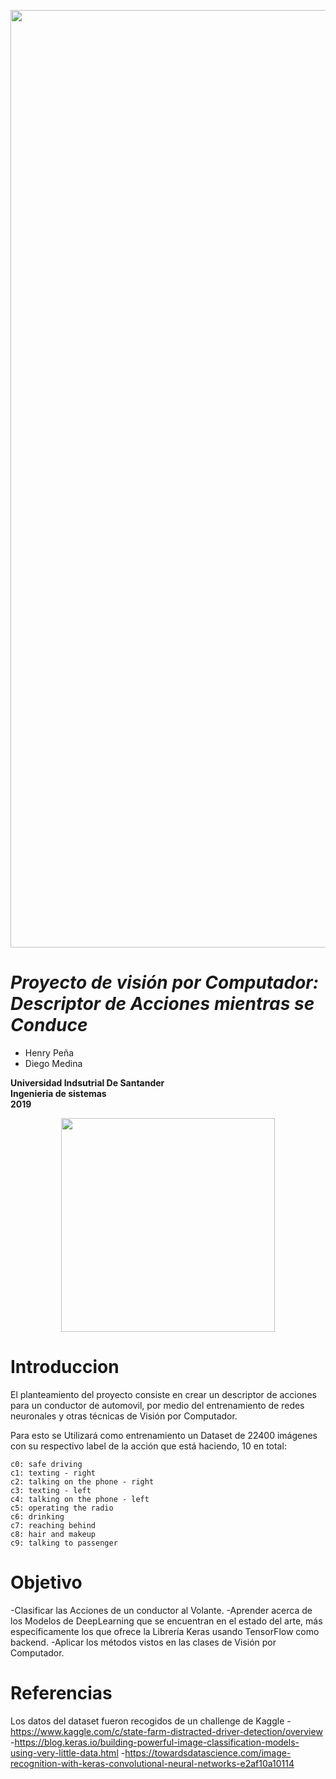 <p align="center"><img src="https://storage.googleapis.com/kaggle-competitions/kaggle/5048/media/drivers_statefarm.png" width="1500" heigth="500"></p>


# _Proyecto de visión por Computador: Descriptor de Acciones mientras se Conduce_
- Henry Peña
- Diego Medina


**Universidad Indsutrial De Santander** </br>
**Ingenieria de sistemas**</br>
**2019**</br>
<p align="center"><img src="http://garza.uis.edu.co/idayregreso/images/logoUIS.jpg" width="342" heigth="166"></p>


# Introduccion

El planteamiento del proyecto consiste en crear un descriptor de acciones para un conductor de automovil, por medio del entrenamiento de redes neuronales y otras técnicas de Visión por Computador.

Para esto se Utilizará como entrenamiento un Dataset de 22400 imágenes con su respectivo label de la acción que está haciendo, 10 en total:

    c0: safe driving
    c1: texting - right
    c2: talking on the phone - right
    c3: texting - left
    c4: talking on the phone - left
    c5: operating the radio
    c6: drinking
    c7: reaching behind
    c8: hair and makeup
    c9: talking to passenger





# Objetivo

-Clasificar las Acciones de un conductor al Volante.
-Aprender acerca de los Modelos de DeepLearning que se encuentran en el estado del arte, más especificamente los que ofrece la Librería Keras usando TensorFlow como backend.
-Aplicar los métodos vistos en las clases de Visión por Computador.

# Referencias
Los datos del dataset fueron recogidos de un challenge de Kaggle
-https://www.kaggle.com/c/state-farm-distracted-driver-detection/overview
-https://blog.keras.io/building-powerful-image-classification-models-using-very-little-data.html
-https://towardsdatascience.com/image-recognition-with-keras-convolutional-neural-networks-e2af10a10114
